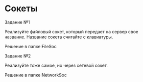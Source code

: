 # Сокеты

Задание №1

Реализуйте файловый сокет, который передает на сервер свое название. Название сокета считайте с клавиатуры.

Решение в папке FileSoc

Задание №2

Реализуйте тоже самое, но через сетевой сокет.

Решение в папке NetworkSoc
